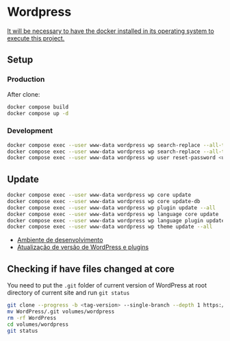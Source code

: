 # Wordpress

[It will be necessary to have the docker installed in its operating system to execute this project.](https://docs.docker.com/get-docker/)


## Setup

### Production

After clone:

```bash
docker compose build
docker compose up -d
```

### Development

```bash
docker compose exec --user www-data wordpress wp search-replace --all-tables --report-changed-only <domain-without-protocol> localhost
docker compose exec --user www-data wordpress wp search-replace --all-tables --report-changed-only https://localhost http://localhost
docker compose exec --user www-data wordpress wp user reset-password <username> --show-password --skip-email
```

## Update

```bash
docker compose exec --user www-data wordpress wp core update
docker compose exec --user www-data wordpress wp core update-db
docker compose exec --user www-data wordpress wp plugin update --all
docker compose exec --user www-data wordpress wp language core update
docker compose exec --user www-data wordpress wp language plugin update --all
docker compose exec --user www-data wordpress wp theme update --all
```

* [Ambiente de desenvolvimento](docs/ambiente-dev-local.md)
* [Atualização de versão de WordPress e plugins](docs/atualizacao.md)

## Checking if have files changed at core

You need to put the `.git` folder of current version of WordPress at root directory of current site and run `git status`

```bash
git clone --progress -b <tag-version> --single-branch --depth 1 https://github.com/WordPress/WordPress.git
mv WordPress/.git volumes/wordpress
rm -rf WordPress
cd volumes/wordpress
git status
```
